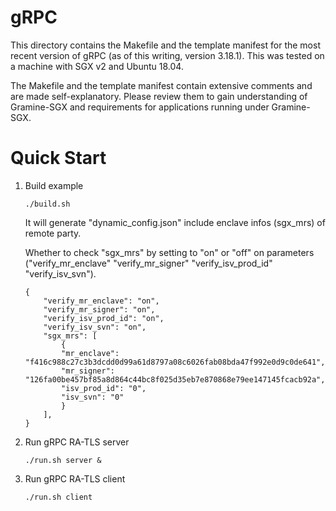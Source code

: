 # gRPC

This directory contains the Makefile and the template manifest for the most
recent version of gRPC (as of this writing, version 3.18.1). This was tested
on a machine with SGX v2 and Ubuntu 18.04.

The Makefile and the template manifest contain extensive comments and are made
self-explanatory. Please review them to gain understanding of Gramine-SGX
and requirements for applications running under Gramine-SGX.

# Quick Start

1. Build example

    ```
    ./build.sh
    ```

    It will generate "dynamic_config.json" include enclave infos (sgx_mrs) of remote party.

    Whether to check "sgx_mrs" by setting to "on" or "off" on parameters ("verify_mr_enclave" "verify_mr_signer" "verify_isv_prod_id" "verify_isv_svn").

    ```
    {
        "verify_mr_enclave": "on",
        "verify_mr_signer": "on",
        "verify_isv_prod_id": "on",
        "verify_isv_svn": "on",
        "sgx_mrs": [
            {
            "mr_enclave": "f416c988c27c3b3dcdd0d99a61d8797a08c6026fab08bda47f992e0d9c0de641",
            "mr_signer": "126fa00be457bf85a8d864c44bc8f025d35eb7e870868e79ee147145fcacb92a",
            "isv_prod_id": "0",
            "isv_svn": "0"
            }
        ],
    }
    ```

2. Run gRPC RA-TLS server

    ```
    ./run.sh server &
    ```

3. Run gRPC RA-TLS client

    ```
    ./run.sh client
    ```
